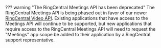 ??? warning "The RingCentral Meetings API has been deprecated"
     The RingCentral Meetings API is being phased out in favor of our newer [RingCentral Video API](../video/index.md). Existing applications that have access to the Meetings API will continue to be supported, but new applications that require access to the RingCentral Meetings API will need to request the "Meetings" app scope be added to their application by a RingCentral support representative. 

